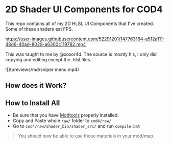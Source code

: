 # 2D Shader UI Components for COD4

This repo contains all of my 2D HLSL UI Components that I've created.
Some of these shaders eat FPS.

https://user-images.githubusercontent.com/52291201/147763164-a512a111-48d6-40ad-8029-a6300c119782.mp4

This was taught to me by @xoxor4d. The source is mostly his, I only did copying and editing except the .hlsl files.

![](previews/md/sniper menu.mp4)

## How does it Work?


## How to Install All

- Be sure that you have [Modtools](https://github.com/promod/CoD4-Mod-Tools) properly installed.
- Copy and Paste whole `raw/` folder to `cod4/raw/`
- Go to `cod4/raw/shader_bin/shader_src/` and run `compile.bat`

> You should now be able to use those materials in your mod/map.